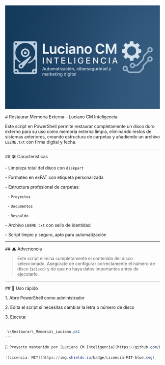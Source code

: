 ![Banner del proyecto](banner.png)

\# Restaurar Memoria Externa - Luciano CM Inteligencia



Este script en PowerShell permite restaurar completamente un disco duro externo para su uso como memoria externa limpia, eliminando restos de sistemas anteriores, creando estructura de carpetas y añadiendo un archivo `LEEME.txt` con firma digital y fecha.



---



\## 🛠️ Características



\- Limpieza total del disco con `diskpart`

\- Formateo en exFAT con etiqueta personalizada

\- Estructura profesional de carpetas:

&nbsp; - `Proyectos`

&nbsp; - `Documentos`

&nbsp; - `Respaldo`

\- Archivo `LEEME.txt` con sello de identidad

\- Script limpio y seguro, apto para automatización



---



\## ⚠️ Advertencia



> Este script elimina completamente el contenido del disco seleccionado. Asegúrate de configurar correctamente el número de disco (`$disco`) y de que no haya datos importantes antes de ejecutarlo.



---



\## 🚀 Uso rápido



1\. Abre PowerShell como administrador

2\. Edita el script si necesitas cambiar la letra o número de disco

3\. Ejecuta:



```powershell

.\\Restaurar\_Memoria\_Luciano.ps1
---

🔧 Proyecto mantenido por [Luciano CM Inteligencia](https://github.com/LucianoCMInteligencia)

![Licencia: MIT](https://img.shields.io/badge/Licencia-MIT-blue.svg)



